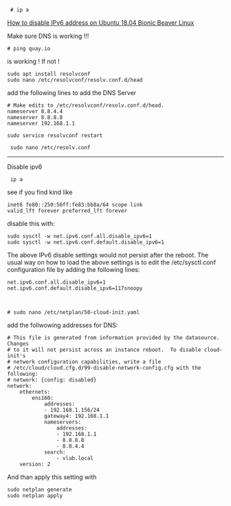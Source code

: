      # ip a  
[How to disable IPv6 address on Ubuntu 18.04 Bionic Beaver Linux](https://linuxconfig.org/how-to-disable-ipv6-address-on-ubuntu-18-04-bionic-beaver-linux)

Make sure DNS is working !!!

    # ping quay.io 
is working !
If not !  

    sudo apt install resolvconf
    sudo nano /etc/resolvconf/resolv.conf.d/head

add the following lines to add the DNS Server

    # Make edits to /etc/resolvconf/resolv.conf.d/head.
    nameserver 8.8.4.4
    nameserver 8.8.8.8 
    nameserver 192.168.1.1
    
    sudo service resolvconf restart
    
     sudo nano /etc/resolv.conf
----
Disable ipv6

     ip a
 
 see if you find kind like

    inet6 fe80::250:56ff:fe83:bb8a/64 scope link
    valid_lft forever preferred_lft forever

disable this with:

    sudo sysctl -w net.ipv6.conf.all.disable_ipv6=1
    sudo sysctl -w net.ipv6.conf.default.disable_ipv6=1

The above IPv6 disable settings would not persist after the reboot. The usual way on how to load the above settings is to edit the /etc/sysctl.conf configuration file by adding the following lines:

    net.ipv6.conf.all.disable_ipv6=1
    net.ipv6.conf.default.disable_ipv6=117snoopy
    
 

    # sudo nano /etc/netplan/50-cloud-init.yaml

add the follwowing addresses for DNS:

    # This file is generated from information provided by the datasource.  Changes
    # to it will not persist across an instance reboot.  To disable cloud-init's
    # network configuration capabilities, write a file
    # /etc/cloud/cloud.cfg.d/99-disable-network-config.cfg with the following:
    # network: {config: disabled}
    network:
        ethernets:
            ens160:
                addresses:
                - 192.168.1.156/24
                gateway4: 192.168.1.1
                nameservers:
                    addresses:
                    - 192.168.1.1
                    - 8.8.8.8
                    - 8.8.4.4
                search:
                    - vlab.local
        version: 2

And than apply this setting with

    sudo netplan generate
    sudo netplan apply

